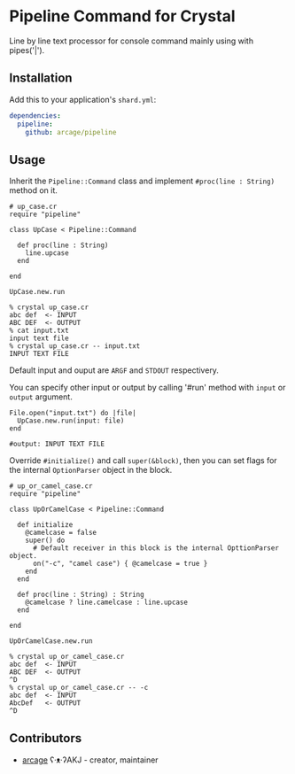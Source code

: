 # Pipeline Command for Crystal

Line by line text processor for console command mainly using with pipes('|').

## Installation

Add this to your application's `shard.yml`:

```yaml
dependencies:
  pipeline:
    github: arcage/pipeline
```

## Usage

Inherit the `Pipeline::Command` class and implement `#proc(line : String)` method on it.

```crystal
# up_case.cr
require "pipeline"

class UpCase < Pipeline::Command

  def proc(line : String)
    line.upcase
  end

end

UpCase.new.run
```

```shell
% crystal up_case.cr
abc def  <- INPUT
ABC DEF  <- OUTPUT
% cat input.txt
input text file
% crystal up_case.cr -- input.txt
INPUT TEXT FILE
```

Default input and ouput are `ARGF` and `STDOUT` respectivery.

You can specify other input or output by calling '#run' method with `input` or `output` argument.

```crystal
File.open("input.txt") do |file|
  UpCase.new.run(input: file)
end

#output: INPUT TEXT FILE
```

Override `#initialize()` and call `super(&block)`, then you can set flags for the internal `OptionParser` object in the block.

```crystal
# up_or_camel_case.cr
require "pipeline"

class UpOrCamelCase < Pipeline::Command

  def initialize
    @camelcase = false
    super() do
      # Default receiver in this block is the internal OpttionParser object.
      on("-c", "camel case") { @camelcase = true }
    end
  end

  def proc(line : String) : String
    @camelcase ? line.camelcase : line.upcase
  end

end

UpOrCamelCase.new.run
```

```shell
% crystal up_or_camel_case.cr
abc def  <- INPUT
ABC DEF  <- OUTPUT
^D
% crystal up_or_camel_case.cr -- -c
abc def  <- INPUT
AbcDef   <- OUTPUT
^D
```


## Contributors

- [arcage](https://github.com/arcage) ʕ·ᴥ·ʔAKJ - creator, maintainer

